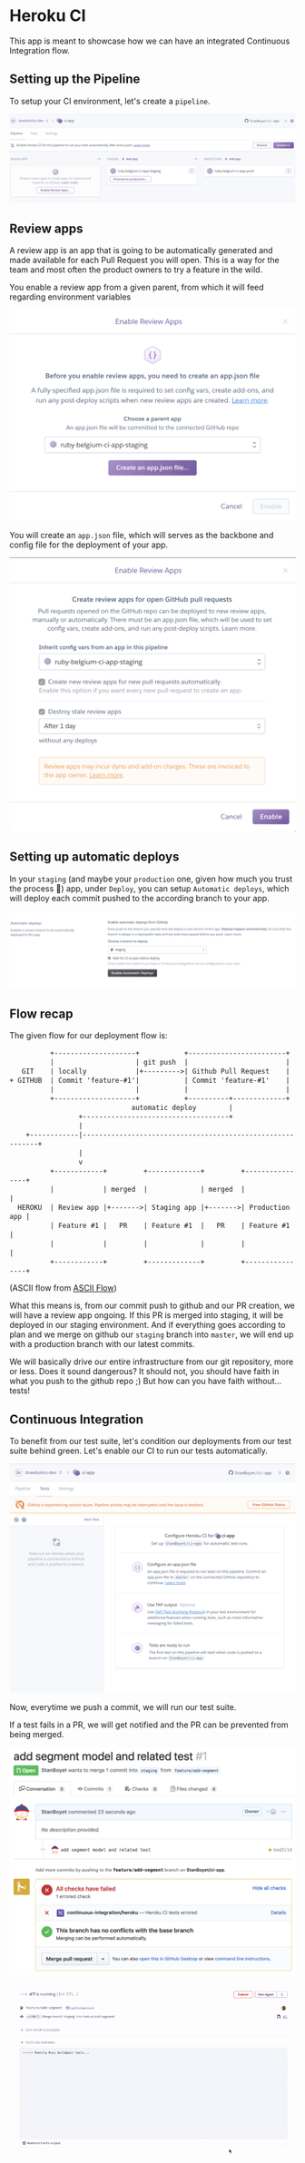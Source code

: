 # Heroku CI

This app is meant to showcase how we can have an integrated Continuous Integration flow.

## Setting up the Pipeline

To setup your CI environment, let's create a `pipeline`.

![](documentation/pipeline-overview.png)

## Review apps

A review app is an app that is going to be automatically generated and made available for each Pull Request you will open. This is a way for the team and most often the product owners to try a feature in the wild.

You enable a review app from a given parent, from which it will feed regarding environment variables

![](documentation/enable-review-apps.png)

You will create an `app.json` file, which will serves as the backbone and config file for the deployment of your app.

![](documentation/review-apps-prs.png)

## Setting up automatic deploys

In your `staging` (and maybe your `production` one, given how much you trust the process 🤞) app, under `Deploy`, you can setup `Automatic deploys`, which will deploy each commit pushed to the according branch to your app.

![](documentation/automatic-deploy.png)

## Flow recap

The given flow for our deployment flow is:

```
          +--------------------+           +------------------------+
          |                    | git push  |                        |
   GIT    | locally            |+--------->| Github Pull Request    |
+ GITHUB  | Commit 'feature-#1'|           | Commit 'feature-#1'    |
          |                    |           |                        |
          +--------------------+           +----------+-------------+
                              automatic deploy        |
                 +------------------------------------+
                 |
    +------------|-----------------------------------------------------------+
                 |
                 v
          +------------+         +-------------+         +----------------+
          |            | merged  |             | merged  |                |
  HEROKU  | Review app |+------->| Staging app |+------->| Production app |
          | Feature #1 |   PR    | Feature #1  |   PR    | Feature #1     |
          |            |         |             |         |                |
          +------------+         +-------------+         +----------------+
```
(ASCII flow from [ASCII Flow](http://stable.ascii-flow.appspot.com))

What this means is, from our commit push to github and our PR creation, we will have a review app ongoing. If this PR is merged into staging, it will be deployed in our staging environment. And if everything goes according to plan and we merge on github our `staging` branch into `master`, we will end up with a production branch with our latest commits.

We will basically drive our entire infrastructure from our git repository, more or less. Does it sound dangerous? It should not, you should have faith in what you push to the github repo ;) But how can you have faith without... tests!

## Continuous Integration

To benefit from our test suite, let's condition our deployments from our test suite behind green. Let's enable our CI to run our tests automatically.

![](documentation/enable-ci.png)

Now, everytime we push a commit, we will run our test suite.

If a test fails in a PR, we will get notified and the PR can be prevented from being merged.

![](documentation/failed-test.png)

![](documentation/run-tests.gif)